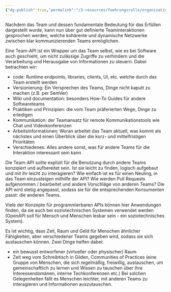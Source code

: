 ```yaml
---
{"dg-publish":true,"permalink":"/3-resources/fuehrungsrolle/organisationsstruktur/team-topologies/team-api/","created":"2024-06-23T19:46:00.572+02:00","updated":"2024-04-28T21:41:31.183+02:00"}
---
```



Nachdem das Team und dessen fundamentale Bedeutung für das Erfüllen dargestellt wurde, kann nun über gut definierte Teaminteraktionen gesprochen werden, welche kohärente und dynamische Netzwerke zwischen klar kommunizierenden Teams ermöglichen.

Eine Team-API ist ein Wrapper um das Team selbst, wie es bei Software auch geschieht, um nicht zulässige Zugriffe zu verhindern und die Verarbeitung und Herausgabe von Informationen zu steuern.
Dabei betrachten wir:
- code: Runtime endpoints, libraries, clients, UI, etc. welche durch das Team erstellt werden
- Versionierung: Ein Versprechen des Teams, Dinge nicht kaputt zu machen (z.B. per SemVer)
- Wiki und documentation: besonders How-To Guides für andere Softwareteams
- Praktiken und Prinzipien: die vom Team präferierten Wege, Dinge zu erledigen
- Kommunikation: der Teamansatz für remote Kommunikationstools wie Chat und Videokonferenzen
- Arbeitsinformationen: Woran arbeitet das Team aktuell, was kommt als nächstes und einen Überblick über die kurz- und mittelfristigen Prioritäten
- Verschiedenes: Alles andere sonst, was für andere Teams für die Interaktion interessant sein kann

Die Team-API sollte explizit für die Benutzung durch andere Teams konzipiert und aufbereitet sein. Ist sie leicht zu finden, logisch aufgebaut und mit ihr leicht zu interagieren? Wie einfach ist es für einen Neuling, in das Team einzusteigen mithilfe der API? Wie werden Pull Requests aufgenommen / bearbeitet und andere Vorschläge von anderen Teams?
Die API wird stetig angepasst, sodass sie für die entsprechenden Konsumenten passt: die anderen Teams.

Viele der Konzepte für programmierbaren APIs können hier Anwendungen finden, da sie auch bei soziotechnischen Systemen verwendet werden (OpenAPI soll für Mensch und Menschen lesbar sein - ein soziotechnisches System).

Es ist wichtig, dass Zeit, Raum und Geld für Menschen ähnlicher Fähigkeiten, aber verschiedener Teams gegeben wird, sodass sie sich austauschen können. Zwei Dinge helfen dabei:
- ein bewusst entworfener (virtueller oder physischer) Raum
- Zeit weg vom Schreibtisch in Gilden, Communities of Practices (eine Gruppe von Menschen, die sich regelmäßig, freiwillig, austauschen, um gemeinschaftlich zu lernen und Wissen zu tauschen über ihre Interessendomänen, interne Techkonferenzen etc.)
Bei solchen Gelegenheiten fällt es Menschen leichter, mit anderen Teams zu interagieren und Informationen auszutauschen.
